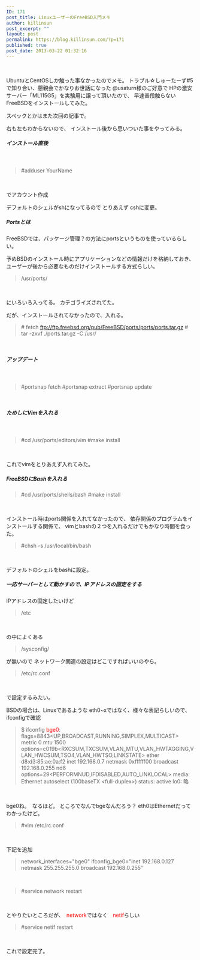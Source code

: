 ```yaml
---
ID: 171
post_title: LinuxユーザーのFreeBSD入門メモ
author: killinsun
post_excerpt: ""
layout: post
permalink: https://blog.killinsun.com/?p=171
published: true
post_date: 2013-03-22 01:32:16
---
```

&nbsp;
<div class="section">

UbuntuとCentOSしか触った事なかったのでメモ。
トラブル☆しゅーたーず#5で知り合い、懇親会でかなりお世話になった
@usaturn様のご好意で
HPの激安サーバー「ML115G5」を実験用に譲って頂いたので、
早速普段触らないFreeBSDをインストールしてみた。

スペックとかはまた次回の記事で。

右も左もわからないので、
インストール後から思いついた事をやってみる。
<h5>インストール直後</h5>
&nbsp;
<blockquote>#adduser YourName</blockquote>
&nbsp;

でアカウント作成

デフォルトのシェルがshになってるので
とりあえず cshに変更。
<h5>Portsとは</h5>
FreeBSDでは、パッケージ管理？の方法にportsというものを使っているらしい。

予めBSDのインストール時にアプリケーションなどの情報だけを格納しておき、
ユーザーが後から必要なものだけインストールする方式らしい。
<blockquote>/usr/ports/</blockquote>
&nbsp;

にいろいろ入ってる。
カテゴライズされてた。

だが、インストールされてなかったので、入れる。
<blockquote># fetch <a href="ftp://ftp.freebsd.org/pub/FreeBSD/ports/ports/ports.tar.gz" target="_blank" rel="noopener">ftp://ftp.freebsd.org/pub/FreeBSD/ports/ports/ports.tar.gz</a>
# tar -zxvf ./ports.tar.gz -C /usr/</blockquote>
&nbsp;
<h5>アップデート</h5>
&nbsp;
<blockquote>#portsnap fetch
#portsnap extract
#portsnap update</blockquote>
&nbsp;
<h5>ためしにVimを入れる</h5>
&nbsp;
<blockquote>#cd /usr/ports/editors/vim
#make install</blockquote>
&nbsp;

これでvimをとりあえず入れてみた。
<h5>FreeBSDにBashを入れる</h5>
<blockquote>#cd /usr/ports/shells/bash
#make install</blockquote>
&nbsp;

インストール時はports関係を入れてなかったので、
依存関係のプログラムをインストールする関係で、
vimとbashの２つを入れるだけでもかなり時間を食った。
<blockquote>#chsh -s /usr/local/bin/bash</blockquote>
&nbsp;

デフォルトのシェルをbashに設定。
<h5>一応サーバーとして動かすので、IPアドレスの固定をする</h5>
IPアドレスの固定したいけど
<blockquote>/etc</blockquote>
&nbsp;

の中によくある
<blockquote>/sysconfig/</blockquote>
が無いので
ネットワーク関連の設定はどこですればいいのやら。
<blockquote>/etc/rc.conf</blockquote>
&nbsp;

で設定するみたい。

BSDの場合は、Linuxであるような
eth0~xではなく、様々な表記らしいので、ifconfigで確認
<blockquote>$ ifconfig
<span class="deco" style="color: #ff0000;">bge0</span>: flags=8843&lt;UP,BROADCAST,RUNNING,SIMPLEX,MULTICAST&gt; metric 0 mtu 1500
options=c019b&lt;RXCSUM,TXCSUM,VLAN_MTU,VLAN_HWTAGGING,VLAN_HWCSUM,TSO4,VLAN_HWTSO,LINKSTATE&gt;
ether d8:d3:85:ae:0a:f2
inet 192.168.0.7 netmask 0xffffff00 broadcast 192.168.0.255
nd6 options=29&lt;PERFORMNUD,IFDISABLED,AUTO_LINKLOCAL&gt;
media: Ethernet autoselect (100baseTX &lt;full-duplex&gt;)
status: active
lo0: 略</blockquote>
&nbsp;

bge0ね。　なるほど。
ところでなんでbgeなんだろう？
eth0はEthernetだってわかったけど。
<blockquote>#vim /etc/rc.conf</blockquote>
&nbsp;

下記を追加
<blockquote>network_interfaces="bge0"
ifconfig_bge0="inet 192.168.0.127 netmask 255.255.255.0 broadcast 192.168.0.255"</blockquote>
&nbsp;
<blockquote>#service network restart</blockquote>
&nbsp;

とやりたいところだが、　<span class="deco" style="color: #ff0000;">network</span>ではなく　<span class="deco" style="color: #ff0000;">netif</span>らしい
<blockquote>#service netif restart</blockquote>
&nbsp;

これで設定完了。

</div>